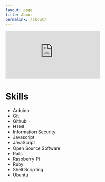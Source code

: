 ```yaml
---
layout: page
title: About
permalink: /about/
---
```


<amp-img width="600" height="300" layout="responsive" src="http://lorempixel.com/600/300/sports">
</amp-img>

<embed src="https://wakatime.com/share/@2f5d8d95-bb59-4d83-8504-17034b540742/544f3549-a2cd-4bef-8417-369b306d39ea.svg"></embed>

# Skills

- Arduino
- Git
- Github
- HTML
- Information Security
- Javascript
- JavaScript
- Open Source Software
- Rails
- Raspberry Pi
- Ruby
- Shell Scripting
- Ubuntu
